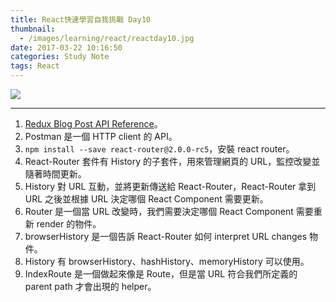 ```yaml
---
title: React快速學習自我挑戰 Day10
thumbnail:
  - /images/learning/react/reactday10.jpg
date: 2017-03-22 10:16:50
categories: Study Note
tags: React
---
```

<img src="/images/learning/react/reactday10.jpg">

***
1. [Redux Blog Post API Reference](http://reduxblog.herokuapp.com/)。
2. Postman 是一個 HTTP client 的 API。
3. `npm install --save react-router@2.0.0-rc5`，安裝 react router。
4. React-Router 套件有 History 的子套件，用來管理網頁的 URL，監控改變並隨著時間更新。
5. History 對 URL 互動，並將更新傳送給 React-Router，React-Router 拿到 URL 之後並根據 URL 決定哪個 React Component 需要更新。
6. Router 是一個當 URL 改變時，我們需要決定哪個 React Component 需要重新 render 的物件。
7. browserHistory 是一個告訴 React-Router 如何 interpret URL changes 物件。
8. History 有 browserHistory、hashHistory、memoryHistory 可以使用。
9. IndexRoute 是一個做起來像是 Route，但是當 URL 符合我們所定義的 parent path 才會出現的 helper。